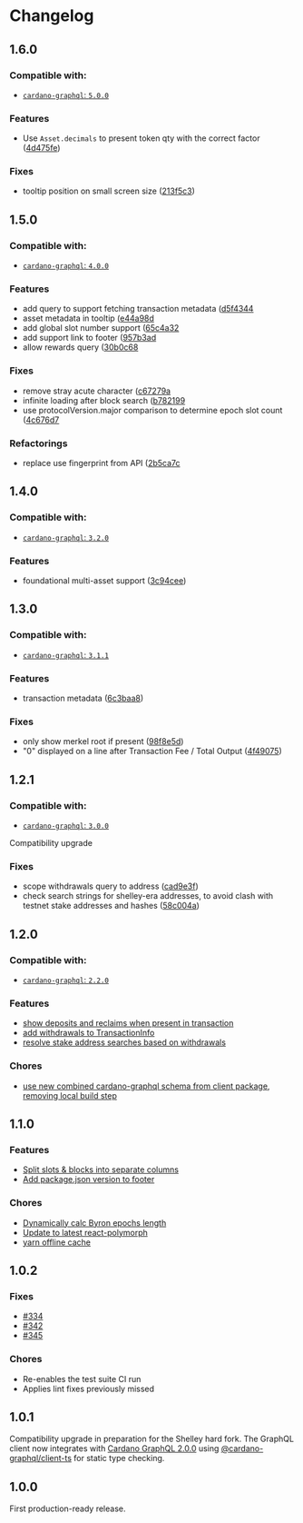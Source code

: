 Changelog
=========

## 1.6.0

### Compatible with:

- [`cardano-graphql`: `5.0.0`](https://github.com/input-output-hk/cardano-graphql/releases/tag/5.0.0)

### Features
-  Use `Asset.decimals` to present token qty with the correct factor ([4d475fe](https://github.com/input-output-hk/cardano-explorer-app/commit/4d475fe3749f3f8495b2ee33d93995b09391fe94))

### Fixes
- tooltip position on small screen size ([213f5c3](https://github.com/input-output-hk/cardano-explorer-app/commit/213f5c316d6195f6dd714630a8906f530abe4119))

## 1.5.0

### Compatible with:

- [`cardano-graphql`: `4.0.0`](https://github.com/input-output-hk/cardano-graphql/releases/tag/4.0.0)

### Features
- add query to support fetching transaction metadata ([d5f4344](https://github.com/input-output-hk/cardano-explorer-app/commit/d5f4344959be2f0bdd4e59426e915c5d85283c0c)
- asset metadata in tooltip ([e44a98d](https://github.com/input-output-hk/cardano-explorer-app/commit/e44a98dd0a229601abd527fef77cb85f96d3964d)
- add global slot number support ([65c4a32](https://github.com/input-output-hk/cardano-explorer-app/commit/65c4a3279b0517f4d0e07f3d5b6188239130a0bb)
- add support link to footer ([957b3ad](https://github.com/input-output-hk/cardano-explorer-app/commit/957b3ad1378de2f3206b391e55cf4f923278452d)
- allow rewards query ([30b0c68](https://github.com/input-output-hk/cardano-explorer-app/commit/30b0c68d249c05ec1d50e2fd972056cb2641e0b4)

### Fixes
- remove stray acute character ([c67279a](https://github.com/input-output-hk/cardano-explorer-app/commit/c67279a3108595c6633932d670e442fef1a22ed6)
- infinite loading after block search ([b782199](https://github.com/input-output-hk/cardano-explorer-app/commit/b782199da40707a39932f3d4f5dc55e2b4da000d)
- use protocolVersion.major comparison to determine epoch slot count ([4c676d7](https://github.com/input-output-hk/cardano-explorer-app/commit/4c676d744eb2ca534b82635df7703d69722d966d)

### Refactorings
- replace use fingerprint from API ([2b5ca7c](https://github.com/input-output-hk/cardano-explorer-app/commit/2b5ca7c66a85bbac8a8fdead277bcd33d28ba13e)

## 1.4.0

### Compatible with:

- [`cardano-graphql`: `3.2.0`](https://github.com/input-output-hk/cardano-graphql/releases/tag/3.2.0)

### Features
- foundational multi-asset support ([3c94cee](https://github.com/input-output-hk/cardano-explorer-app/commit/3c94ceec8337d58b095f1bd389cd8fc983a0cfd5))

## 1.3.0

### Compatible with:

- [`cardano-graphql`: `3.1.1`](https://github.com/input-output-hk/cardano-graphql/releases/tag/3.1.1)

### Features
- transaction metadata ([6c3baa8](https://github.com/input-output-hk/cardano-explorer-app/commit/6c3baa84de89c3b84df3240e10b9c5141635064f))

### Fixes
- only show merkel root if present ([98f8e5d](https://github.com/input-output-hk/cardano-explorer-app/commit/98f8e5d93a69101e89f496041a06b4d49295b5f8))
- "0" displayed on a line after Transaction Fee / Total Output ([4f49075](https://github.com/input-output-hk/cardano-explorer-app/commit/4f49075776c8370b80ece6bdc9c3e491746cf9b5))

## 1.2.1

### Compatible with:

- [`cardano-graphql`: `3.0.0`](https://github.com/input-output-hk/cardano-graphql/releases/tag/3.0.0)

Compatibility upgrade

### Fixes
- scope withdrawals query to address ([cad9e3f](https://github.com/input-output-hk/cardano-explorer-app/commit/cad9e3f48948cbe6bfb6f6adb795a6bc06fde2fb))
- check search strings for shelley-era addresses, to avoid clash with testnet stake addresses and hashes ([58c004a](https://github.com/input-output-hk/cardano-explorer-app/commit/58c004a4422c01aef320802bb780361a93334a27))

## 1.2.0

### Compatible with:

- [`cardano-graphql`: `2.2.0`](https://github.com/input-output-hk/cardano-graphql/releases/tag/2.2.0)

### Features
- [show deposits and reclaims when present in transaction](https://github.com/input-output-hk/cardano-explorer-app/pull/361)
- [add withdrawals to TransactionInfo](https://github.com/input-output-hk/cardano-explorer-app/pull/363)
- [resolve stake address searches based on withdrawals](https://github.com/input-output-hk/cardano-explorer-app/pull/363)
### Chores
- [use new combined cardano-graphql schema from client package, removing local build step](https://github.com/input-output-hk/cardano-explorer-app/pull/362)

## 1.1.0
### Features
- [Split slots & blocks into separate columns](https://github.com/input-output-hk/cardano-explorer-app/pull/347)
- [Add package.json version to footer](https://github.com/input-output-hk/cardano-explorer-app/pull/348)
### Chores
- [Dynamically calc Byron epochs length](https://github.com/input-output-hk/cardano-explorer-app/pull/334)
- [Update to latest react-polymorph](https://github.com/input-output-hk/cardano-explorer-app/pull/351)
- [yarn offline cache](https://github.com/input-output-hk/cardano-explorer-app/pull/356)
## 1.0.2
### Fixes
- [#334](https://github.com/input-output-hk/cardano-explorer-app/issues/334)
- [#342](https://github.com/input-output-hk/cardano-explorer-app/issues/342)
- [#345](https://github.com/input-output-hk/cardano-explorer-app/issues/345)
### Chores
- Re-enables the test suite CI run
- Applies lint fixes previously missed

## 1.0.1
Compatibility upgrade in preparation for the Shelley hard fork. The GraphQL client now integrates 
with [Cardano GraphQL 2.0.0](https://github.com/input-output-hk/cardano-graphql/releases/tag/2.0.0)
using [@cardano-graphql/client-ts](https://github.com/input-output-hk/cardano-graphql/tree/master/packages/client-ts)
 for static type checking.

## 1.0.0
First production-ready release. 
